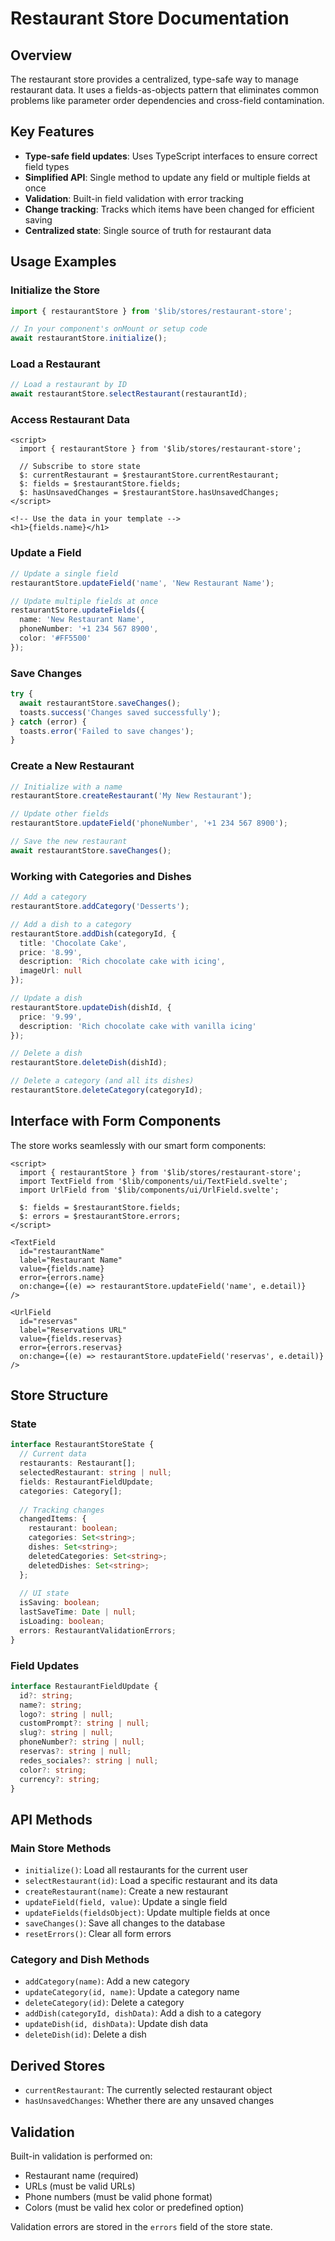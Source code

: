 # Restaurant Store Documentation

## Overview

The restaurant store provides a centralized, type-safe way to manage restaurant data. It uses a fields-as-objects pattern that eliminates common problems like parameter order dependencies and cross-field contamination.

## Key Features

- **Type-safe field updates**: Uses TypeScript interfaces to ensure correct field types
- **Simplified API**: Single method to update any field or multiple fields at once
- **Validation**: Built-in field validation with error tracking
- **Change tracking**: Tracks which items have been changed for efficient saving
- **Centralized state**: Single source of truth for restaurant data

## Usage Examples

### Initialize the Store

```typescript
import { restaurantStore } from '$lib/stores/restaurant-store';

// In your component's onMount or setup code
await restaurantStore.initialize();
```

### Load a Restaurant

```typescript
// Load a restaurant by ID
await restaurantStore.selectRestaurant(restaurantId);
```

### Access Restaurant Data

```svelte
<script>
  import { restaurantStore } from '$lib/stores/restaurant-store';
  
  // Subscribe to store state
  $: currentRestaurant = $restaurantStore.currentRestaurant;
  $: fields = $restaurantStore.fields;
  $: hasUnsavedChanges = $restaurantStore.hasUnsavedChanges;
</script>

<!-- Use the data in your template -->
<h1>{fields.name}</h1>
```

### Update a Field

```typescript
// Update a single field
restaurantStore.updateField('name', 'New Restaurant Name');

// Update multiple fields at once
restaurantStore.updateFields({
  name: 'New Restaurant Name',
  phoneNumber: '+1 234 567 8900',
  color: '#FF5500'
});
```

### Save Changes

```typescript
try {
  await restaurantStore.saveChanges();
  toasts.success('Changes saved successfully');
} catch (error) {
  toasts.error('Failed to save changes');
}
```

### Create a New Restaurant

```typescript
// Initialize with a name
restaurantStore.createRestaurant('My New Restaurant');

// Update other fields
restaurantStore.updateField('phoneNumber', '+1 234 567 8900');

// Save the new restaurant
await restaurantStore.saveChanges();
```

### Working with Categories and Dishes

```typescript
// Add a category
restaurantStore.addCategory('Desserts');

// Add a dish to a category
restaurantStore.addDish(categoryId, {
  title: 'Chocolate Cake',
  price: '8.99',
  description: 'Rich chocolate cake with icing',
  imageUrl: null
});

// Update a dish
restaurantStore.updateDish(dishId, {
  price: '9.99',
  description: 'Rich chocolate cake with vanilla icing'
});

// Delete a dish
restaurantStore.deleteDish(dishId);

// Delete a category (and all its dishes)
restaurantStore.deleteCategory(categoryId);
```

## Interface with Form Components

The store works seamlessly with our smart form components:

```svelte
<script>
  import { restaurantStore } from '$lib/stores/restaurant-store';
  import TextField from '$lib/components/ui/TextField.svelte';
  import UrlField from '$lib/components/ui/UrlField.svelte';

  $: fields = $restaurantStore.fields;
  $: errors = $restaurantStore.errors;
</script>

<TextField
  id="restaurantName"
  label="Restaurant Name"
  value={fields.name}
  error={errors.name}
  on:change={(e) => restaurantStore.updateField('name', e.detail)}
/>

<UrlField
  id="reservas"
  label="Reservations URL"
  value={fields.reservas}
  error={errors.reservas}
  on:change={(e) => restaurantStore.updateField('reservas', e.detail)}
/>
```

## Store Structure

### State

```typescript
interface RestaurantStoreState {
  // Current data
  restaurants: Restaurant[];
  selectedRestaurant: string | null;
  fields: RestaurantFieldUpdate;
  categories: Category[];
  
  // Tracking changes
  changedItems: {
    restaurant: boolean;
    categories: Set<string>;
    dishes: Set<string>;
    deletedCategories: Set<string>;
    deletedDishes: Set<string>;
  };
  
  // UI state
  isSaving: boolean;
  lastSaveTime: Date | null;
  isLoading: boolean;
  errors: RestaurantValidationErrors;
}
```

### Field Updates

```typescript
interface RestaurantFieldUpdate {
  id?: string;
  name?: string;
  logo?: string | null;
  customPrompt?: string | null;
  slug?: string | null;
  phoneNumber?: string | null;
  reservas?: string | null;
  redes_sociales?: string | null;
  color?: string;
  currency?: string;
}
```

## API Methods

### Main Store Methods

- `initialize()`: Load all restaurants for the current user
- `selectRestaurant(id)`: Load a specific restaurant and its data
- `createRestaurant(name)`: Create a new restaurant
- `updateField(field, value)`: Update a single field
- `updateFields(fieldsObject)`: Update multiple fields at once
- `saveChanges()`: Save all changes to the database
- `resetErrors()`: Clear all form errors

### Category and Dish Methods

- `addCategory(name)`: Add a new category
- `updateCategory(id, name)`: Update a category name
- `deleteCategory(id)`: Delete a category
- `addDish(categoryId, dishData)`: Add a dish to a category
- `updateDish(id, dishData)`: Update dish data
- `deleteDish(id)`: Delete a dish

## Derived Stores

- `currentRestaurant`: The currently selected restaurant object
- `hasUnsavedChanges`: Whether there are any unsaved changes

## Validation

Built-in validation is performed on:
- Restaurant name (required)
- URLs (must be valid URLs)
- Phone numbers (must be valid phone format)
- Colors (must be valid hex color or predefined option)

Validation errors are stored in the `errors` field of the store state. 